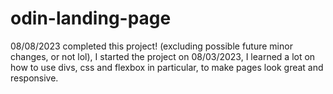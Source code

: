 # odin-landing-page

08/08/2023 completed this project! (excluding possible future minor changes, or not lol), I started the project on 08/03/2023, I learned a lot on how to use divs, css and flexbox in particular, to make pages look great and responsive.

